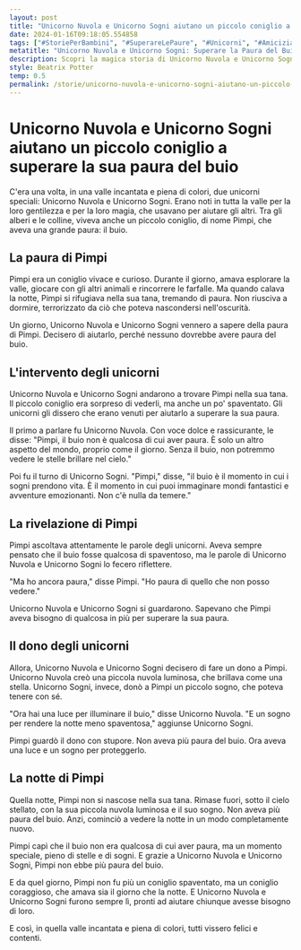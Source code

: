 ```yaml
---
layout: post
title: "Unicorno Nuvola e Unicorno Sogni aiutano un piccolo coniglio a superare la sua paura del buio."
date: 2024-01-16T09:18:05.554858
tags: ["#StoriePerBambini", "#SuperareLePaure", "#Unicorni", "#Amicizia"]
metatitle: "Unicorno Nuvola e Unicorno Sogni: Superare la Paura del Buio con un Piccolo Coniglio - Storie per Bambini"
description: Scopri la magica storia di Unicorno Nuvola e Unicorno Sogni che aiutano il piccolo coniglio Pimpi a superare la sua paura del buio. Un racconto incantato che insegna il coraggio e l'importanza dei sogni.
style: Beatrix Potter
temp: 0.5
permalink: /storie/unicorno-nuvola-e-unicorno-sogni-aiutano-un-piccolo-coniglio-a-superare-la-sua-paura-del-buio..html
---
```

# Unicorno Nuvola e Unicorno Sogni aiutano un piccolo coniglio a superare la sua paura del buio

C'era una volta, in una valle incantata e piena di colori, due unicorni speciali: Unicorno Nuvola e Unicorno Sogni. Erano noti in tutta la valle per la loro gentilezza e per la loro magia, che usavano per aiutare gli altri. Tra gli alberi e le colline, viveva anche un piccolo coniglio, di nome Pimpi, che aveva una grande paura: il buio.

## La paura di Pimpi

Pimpi era un coniglio vivace e curioso. Durante il giorno, amava esplorare la valle, giocare con gli altri animali e rincorrere le farfalle. Ma quando calava la notte, Pimpi si rifugiava nella sua tana, tremando di paura. Non riusciva a dormire, terrorizzato da ciò che poteva nascondersi nell'oscurità.

Un giorno, Unicorno Nuvola e Unicorno Sogni vennero a sapere della paura di Pimpi. Decisero di aiutarlo, perché nessuno dovrebbe avere paura del buio.

## L'intervento degli unicorni

Unicorno Nuvola e Unicorno Sogni andarono a trovare Pimpi nella sua tana. Il piccolo coniglio era sorpreso di vederli, ma anche un po' spaventato. Gli unicorni gli dissero che erano venuti per aiutarlo a superare la sua paura.

Il primo a parlare fu Unicorno Nuvola. Con voce dolce e rassicurante, le disse: "Pimpi, il buio non è qualcosa di cui aver paura. È solo un altro aspetto del mondo, proprio come il giorno. Senza il buio, non potremmo vedere le stelle brillare nel cielo."

Poi fu il turno di Unicorno Sogni. "Pimpi," disse, "il buio è il momento in cui i sogni prendono vita. È il momento in cui puoi immaginare mondi fantastici e avventure emozionanti. Non c'è nulla da temere."

## La rivelazione di Pimpi

Pimpi ascoltava attentamente le parole degli unicorni. Aveva sempre pensato che il buio fosse qualcosa di spaventoso, ma le parole di Unicorno Nuvola e Unicorno Sogni lo fecero riflettere.

"Ma ho ancora paura," disse Pimpi. "Ho paura di quello che non posso vedere."

Unicorno Nuvola e Unicorno Sogni si guardarono. Sapevano che Pimpi aveva bisogno di qualcosa in più per superare la sua paura.

## Il dono degli unicorni

Allora, Unicorno Nuvola e Unicorno Sogni decisero di fare un dono a Pimpi. Unicorno Nuvola creò una piccola nuvola luminosa, che brillava come una stella. Unicorno Sogni, invece, donò a Pimpi un piccolo sogno, che poteva tenere con sé.

"Ora hai una luce per illuminare il buio," disse Unicorno Nuvola. "E un sogno per rendere la notte meno spaventosa," aggiunse Unicorno Sogni.

Pimpi guardò il dono con stupore. Non aveva più paura del buio. Ora aveva una luce e un sogno per proteggerlo.

## La notte di Pimpi

Quella notte, Pimpi non si nascose nella sua tana. Rimase fuori, sotto il cielo stellato, con la sua piccola nuvola luminosa e il suo sogno. Non aveva più paura del buio. Anzi, cominciò a vedere la notte in un modo completamente nuovo.

Pimpi capì che il buio non era qualcosa di cui aver paura, ma un momento speciale, pieno di stelle e di sogni. E grazie a Unicorno Nuvola e Unicorno Sogni, Pimpi non ebbe più paura del buio.

E da quel giorno, Pimpi non fu più un coniglio spaventato, ma un coniglio coraggioso, che amava sia il giorno che la notte. E Unicorno Nuvola e Unicorno Sogni furono sempre lì, pronti ad aiutare chiunque avesse bisogno di loro.

E così, in quella valle incantata e piena di colori, tutti vissero felici e contenti.

        